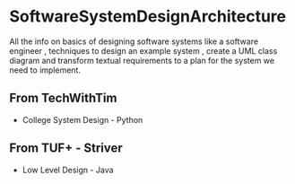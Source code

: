 # SoftwareSystemDesignArchitecture

All the info on basics of designing software systems like a software engineer , techniques to design an example system , create a UML class diagram and transform textual requirements to a plan for the system we need to implement.

## From TechWithTim

- College System Design - Python

## From TUF+ - Striver

- Low Level Design - Java
